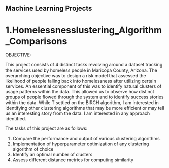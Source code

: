 ## Machine Learning Projects

# 1.Homelessnesslustering_Algorithm_Comparisons
OBJECTIVE:

This project consists of 4 distinct tasks revolving around a dataset tracking the services used by homeless people in Maricopa County, Arizona. The overarching objective was to design a risk model that assessed the likelihood of people falling back into homelessness after utilizing certain services. An essential component of this was to identify natural clusters of usage patterns within the data. This allowed us to observe how distinct groups of people flowed through the system and to identify success stories within the data. While T settled on the BIRCH algorithm, I am interested in identifying other clustering algorithms that may be more efficient or may tell us an interesting story from the data. I am interested in any approach identified.

The tasks of this project are as follows:

1. Compare the performance and output of various clustering algorithms
2. Implementation of hyperparameter optimization of any clustering algorithm of choice
3. Identify an optimal number of clusters
4. Assess different distance metrics for computing similarity

